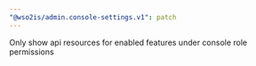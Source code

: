 ```yaml
---
"@wso2is/admin.console-settings.v1": patch
---
```


Only show api resources for enabled features under console role permissions
